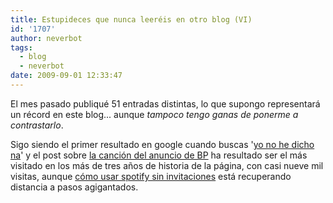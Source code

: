 ```yaml
---
title: Estupideces que nunca leeréis en otro blog (VI)
id: '1707'
author: neverbot
tags:
  - blog
  - neverbot
date: 2009-09-01 12:33:47
---
```


El mes pasado publiqué 51 entradas distintas, lo que supongo representará un récord en este blog... aunque _tampoco tengo ganas de ponerme a contrastarlo_.

Sigo siendo el primer resultado en google cuando buscas '[yo no he dicho na](http://www.google.es/search?q=yo+no+he+dicho+na)' y el post sobre [la canción del anuncio de BP](/la-cancion-del-nuevo-anuncio-de-bp/) ha resultado ser el más visitado en los más de tres años de  historia de la página, con casi nueve mil visitas, aunque [cómo usar spotify sin invitaciones](./probando-spotify-y-como-hacerlo-sin-invitaciones/) está recuperando distancia a pasos agigantados.